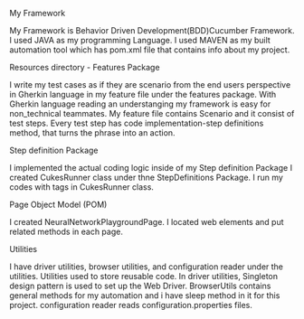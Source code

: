 My Framework

My Framework is Behavior Driven Development(BDD)Cucumber Framework. 
I used JAVA as my programming Language.
I used MAVEN as my built automation  tool which has pom.xml file that contains info about my project.

Resources directory - Features Package

I write my test cases as if they are scenario from the end users perspective in Gherkin language in my feature file under the features package. With Gherkin language reading an understanging my framework is easy for non_technical teammates.
My feature file contains Scenario and it consist of test steps. Every test step has code implementation-step definitions method, that turns the phrase into an action. 

Step definition Package

I implemented the actual coding logic inside of my Step definition Package
I created CukesRunner class under thne StepDefinitions Package. I run my codes with tags in CukesRunner class. 

Page Object Model (POM)

I created NeuralNetworkPlaygroundPage. I located web elements and put related methods in each page.

Utilities

I have  driver utilities, browser utilities, and configuration reader under the utilities. Utilities used to store reusable code. 
In driver utilities, Singleton design pattern is used to set up the Web Driver. BrowserUtils contains general methods for my automation and i have sleep method in it for this project. configuration reader reads configuration.properties files.
